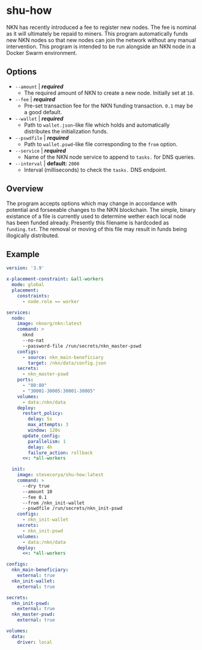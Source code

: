 # shu-how
NKN has recently introduced a fee to register new nodes. The fee is nominal as it will ultimately be repaid to miners. This program automatically funds new NKN nodes so that new nodes can join the network without any manual intervention. This program is intended to be run alongside an NKN node in a Docker Swarm environment.

## Options
- `--amount` | ***required***
  - The required amount of NKN to create a new node. Initially set at `10`.
- `--fee` | ***required***
  - Pre-set transaction fee for the NKN funding transaction. `0.1` may be a good default.
- `--wallet` | ***required***
  - Path to `wallet.json`-like file which holds and automatically distributes the initialization funds.
- `--pswdfile` | ***required***
  - Path to `wallet.pswd`-like file corresponding to the `from` option.
- `--service` | ***required***
  - Name of the NKN node service to append to `tasks.` for DNS queries.
- `--interval` | **default:** `2000`
  - Interval (milliseconds) to check the `tasks.` DNS endpoint.

## Overview
The program accepts options which may change in accordance with potential and forseeable changes to the NKN blockchain. The simple, binary existance of a file is currently used to determine wether each local node has been funded already. Presently this filename is hardcoded as `funding.txt`. The removal or moving of this file may result in funds being illogically distributed.

## Example
```yaml
version: '3.9'

x-placement-constraint: &all-workers
  mode: global
  placement:
    constraints:   
      - node.role == worker

services:
  node:
    image: nknorg/nkn:latest
    command: >
      nknd
      --no-nat
      --password-file /run/secrets/nkn_master-pswd
    configs:
      - source: nkn_main-beneficiary
        target: /nkn/data/config.json
    secrets:
      - nkn_master-pswd 
    ports:
      - "80:80"
      - "30001-30005:30001-30005"
    volumes:
      - data:/nkn/data
    deploy:
      restart_policy:
        delay: 5s
        max_attempts: 3
        window: 120s
      update_config:
        parallelism: 1
        delay: 4h
        failure_action: rollback
      <<: *all-workers

  init:
    image: stevecorya/shu-how:latest
    command: >
      --dry true
      --amount 10
      --fee 0.1
      --from /nkn_init-wallet
      --pswdfile /run/secrets/nkn_init-pswd
    configs:
      - nkn_init-wallet
    secrets:
      - nkn_init-pswd
    volumes:
      - data:/nkn/data
    deploy:
      <<: *all-workers

configs:
  nkn_main-beneficiary:
    external: true
  nkn_init-wallet:
    external: true

secrets:
  nkn_init-pswd:
    external: true
  nkn_master-pswd:
    external: true

volumes:
  data:
    driver: local
```
